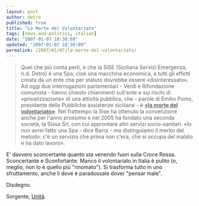 ```yaml
---
layout: post
author: detro
published: true
title: "La Morte del Volontariato"
tags: [news-and-politics, italian]
date: "2007-01-07 18:30:09"
updated: "2007-01-07 18:30:09"
permalink: /2007/01/07/la-morte-del-volontariato/
---
```


<blockquote>Quel che più conta però, è che la SiSE (Siciliana Servizi Emergenza, n.d. Detro) è una Spa, cioè una macchina economica, a tutti gli effetti creata da un ente che per statuto dovrebbe essere «disinteressato». Ad oggi due interrogazioni parlamentari - Verdi e Rifondazione comunista - hanno chiesto chiarimenti sull'ente e sui rischi di «privatizzazione» di una attività pubblica, che - parole di Emilio Pomo, presidente delle Pubbliche assistenze siciliane - è <ins datetime="2007-01-07T17:25:28+00:00"><strong>«la morte del volontariato»</strong></ins>. Nel frattempo la Sise ha ottenuto la convenzione anche per l'anno prossimo e nel 2005 ha fondato una seconda società, la Sissa Srl, con cui approntare altri servizi socio-sanitari. «Io non avrei fatto una Spa - dice Barra - ma distinguiamo il merito dal metodo: c'è un servizio che prima non c'era, che si occupa del malato e ha dato lavoro».</blockquote>

E' davvero sconcertante quanto sta venendo fuori sulla Croce Rossa. Sconcertante e Sconfortante. Manco il volontariato in Italia è pulito (o, meglio, non lo è quello più "rinomato"). Si trasforma tutto in uno sfruttamento, anche lì dove è paradossale dover "pensar male".

Disdegno.

Sorgente, <a href="http://www.unita.it/view.asp?IDcontent=62344">Unità</a>.


